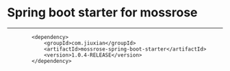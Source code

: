 # Spring boot starter for mossrose
<hr>

```
		<dependency>
			<groupId>com.jiuxian</groupId>
			<artifactId>mossrose-spring-boot-starter</artifactId>
			<version>1.0.4-RELEASE</version>
		</dependency>
```